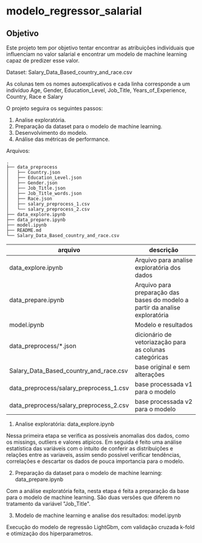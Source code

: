 # modelo_regressor_salarial

## Objetivo
Este projeto tem por objetivo tentar encontrar as atribuições individuais que influenciam no valor salarial e encontrar um modelo de machine learning capaz de predizer esse valor.

Dataset: Salary_Data_Based_country_and_race.csv

As colunas tem os nomes autoexplicativos e cada linha corresponde a um indivíduo
Age, Gender, Education_Level, Job_Title, Years_of_Experience, Country, Race e Salary

O projeto seguira os seguintes passos:

1. Analise exploratória.
2. Preparação da dataset para o modelo de machine learning.
3. Desenvolvimento do modelo.
4. Análise das métricas de performance.

Arquivos: 
```
.
├── data_preprocess
│   ├── Country.json
│   ├── Education_Level.json
│   ├── Gender.json
│   ├── Job_Title.json
│   ├── Job_Title_words.json
│   ├── Race.json
│   ├── salary_preprocess_1.csv
│   └── salary_preprocess_2.csv
├── data_explore.ipynb
├── data_prepare.ipynb
├── model.ipynb
├── README.md
└── Salary_Data_Based_country_and_race.csv
```

| arquivo  | descrição  |
|--------------|--------------|
| data_explore.ipynb  | Arquivo para analise exploratória dos dados  |
| data_prepare.ipynb  | Arquivo para preparação das bases do modelo a partir da analise exploratória |
| model.ipynb         | Modelo e resultados  |
| data_preprocess/*.json   | dicionário de vetoriazação para as colunas categóricas  |
| Salary_Data_Based_country_and_race.csv   | base original e sem alterações  |
| data_preprocess/salary_preprocess_1.csv   | base processada v1 para o modelo  |
| data_preprocess/salary_preprocess_2.csv   | base processada v2 para o modelo  |


1. Analise exploratória: data_explore.ipynb

Nessa primeira etapa se verifica as possiveis anomalias dos dados, como os missings, outliers e valores atípicos.
Em seguida é feito uma análise estatística das variáveis com o intuito de conferir as distribuições e relações entre as variaveis, assim sendo possivel verificar tendências, correlações e descartar os dados de pouca importancia para o modelo.

2. Preparação da dataset para o modelo de machine learning: data_prepare.ipynb

Com a análise exploratória feita, nesta etapa é feita a preparação da base para o modelo de machine learning. São duas versões que diferem no tratamento da variável "Job_Title".

3. Modelo de machine learning e analise dos resultados: model.ipynb

Execução do modelo de regressão LightGbm, com validação cruzada k-fold e otimização dos hiperparametros.
